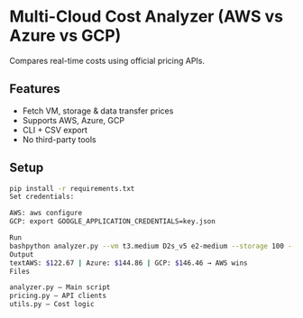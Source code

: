 # Multi-Cloud Cost Analyzer (AWS vs Azure vs GCP)

Compares real-time costs using official pricing APIs.

## Features
- Fetch VM, storage & data transfer prices
- Supports AWS, Azure, GCP
- CLI + CSV export
- No third-party tools

## Setup
```bash
pip install -r requirements.txt
Set credentials:

AWS: aws configure
GCP: export GOOGLE_APPLICATION_CREDENTIALS=key.json

Run
bashpython analyzer.py --vm t3.medium D2s_v5 e2-medium --storage 100 --egress 1
Output
textAWS: $122.67 | Azure: $144.86 | GCP: $146.46 → AWS wins
Files

analyzer.py – Main script
pricing.py – API clients
utils.py – Cost logic
